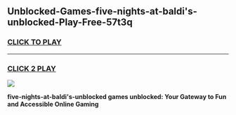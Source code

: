 
## Unblocked-Games-five-nights-at-baldi's-unblocked-Play-Free-57t3q
<h3>
<a href="https://premium76.site?title=five-nights-at-baldi's-unblocked&ref=23A">CLICK TO PLAY</a></h3>
<hr>

<h3>
<a href="https://premium76.site?title=five-nights-at-baldi's-unblocked&ref=23A">CLICK 2 PLAY</a>
  
</h3>

<a href="https://premium76.site?title=five-nights-at-baldi's-unblocked&ref=23A"><img src="https://clearcache.store/games.png"></a>


**five-nights-at-baldi's-unblocked games unblocked: Your Gateway to Fun and Accessible Online Gaming**
